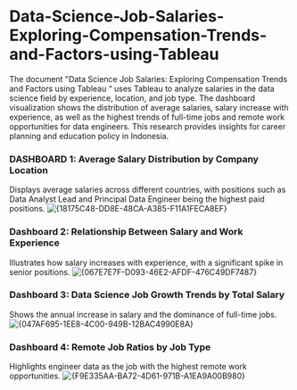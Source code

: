 # Data-Science-Job-Salaries-Exploring-Compensation-Trends-and-Factors-using-Tableau
The document "Data Science Job Salaries: Exploring Compensation Trends and Factors using Tableau “ uses Tableau to analyze salaries in the data science field by experience, location, and job type. The dashboard visualization shows the distribution of average salaries, salary increase with experience, as well as the highest trends of full-time jobs and remote work opportunities for data engineers. This research provides insights for career planning and education policy in Indonesia.

### DASHBOARD 1: Average Salary Distribution by Company Location
Displays average salaries across different countries, with positions such as Data Analyst Lead and Principal Data Engineer being the highest paid positions.
![{18175C48-DD8E-48CA-A385-F11A1FECA8EF}](https://github.com/user-attachments/assets/395d3bab-0009-472f-a631-266171d16fd3)

### Dashboard 2: Relationship Between Salary and Work Experience
Illustrates how salary increases with experience, with a significant spike in senior positions.
![{067E7E7F-D093-46E2-AFDF-476C49DF7487}](https://github.com/user-attachments/assets/eb6ff9c1-bf27-4f5f-8fcf-3d68f3f74e4c)

### Dashboard 3: Data Science Job Growth Trends by Total Salary
Shows the annual increase in salary and the dominance of full-time jobs.
![{047AF695-1EE8-4C00-949B-12BAC4990E8A}](https://github.com/user-attachments/assets/28ab62cc-dd9c-4e0f-b72c-327ee6948f98)

### Dashboard 4: Remote Job Ratios by Job Type
Highlights engineer data as the job with the highest remote work opportunities.
![{F9E335AA-BA72-4D61-971B-A1EA9A00B980}](https://github.com/user-attachments/assets/0a7d87eb-fdfa-4528-929e-7a7fb515cade)
